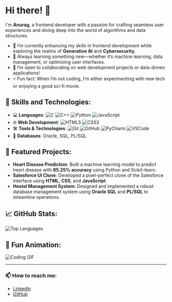# Hi there! 👋

I'm **Anurag**, a frontend developer with a passion for crafting seamless user experiences and diving deep into the world of algorithms and data structures.

- 🔭 I’m currently enhancing my skills in frontend development while exploring the realms of **Generative AI** and **Cybersecurity**.
- 🌱 Always learning something new—whether it’s machine learning, data management, or optimizing user interfaces.
- 👯 I’m open to collaborating on web development projects or data-driven applications!
- ⚡ Fun fact: When I’m not coding, I’m either experimenting with new tech or enjoying a good sci-fi movie.

## 🚀 Skills and Technologies:
- 💻 **Languages**: ![C](https://img.shields.io/badge/-C-333333?style=flat&logo=c) ![C++](https://img.shields.io/badge/-C++-333333?style=flat&logo=c%2B%2B) ![Python](https://img.shields.io/badge/-Python-333333?style=flat&logo=python) ![JavaScript](https://img.shields.io/badge/-JavaScript-333333?style=flat&logo=javascript)
- 🌐 **Web Development**: ![HTML5](https://img.shields.io/badge/-HTML5-333333?style=flat&logo=html5) ![CSS3](https://img.shields.io/badge/-CSS3-333333?style=flat&logo=css3)
- 🛠 **Tools & Technologies**: ![Git](https://img.shields.io/badge/-Git-333333?style=flat&logo=git) ![GitHub](https://img.shields.io/badge/-GitHub-333333?style=flat&logo=github) ![PyCharm](https://img.shields.io/badge/-PyCharm-333333?style=flat&logo=pycharm) ![VSCode](https://img.shields.io/badge/-VS%20Code-333333?style=flat&logo=visual-studio-code)
- 💾 **Databases**: Oracle, SQL, PL/SQL

## 💼 Featured Projects:
- **Heart Disease Prediction**: Built a machine learning model to predict heart disease with **85.25% accuracy** using Python and Scikit-learn.
- **Salesforce UI Clone**: Developed a pixel-perfect clone of the Salesforce interface using **HTML, CSS**, and **JavaScript**.
- **Hostel Management System**: Designed and implemented a robust database management system using **Oracle SQL** and **PL/SQL** to streamline operations.

## 📈 GitHub Stats:


![Top Languages](https://github-readme-stats.vercel.app/api/top-langs/?username=AlgoAnurag&layout=compact)

## 👾 Fun Animation:
![Coding GIF](https://media.giphy.com/media/LmNwrBhejkK9EFP504/giphy.gif)

---

### 📫 How to reach me:
- [LinkedIn](https://www.linkedin.com/in/algoanurag)
- [GitHub](https://github.com/your-AlgoAnurag)
